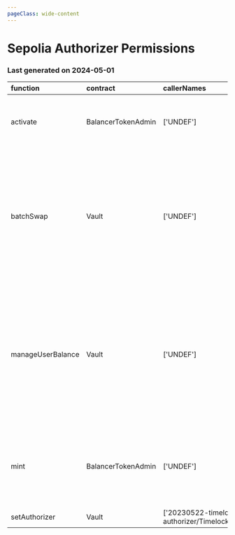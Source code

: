 ```yaml
---
pageClass: wide-content
---
```


# Sepolia Authorizer Permissions

### Last generated on 2024-05-01

| function          | contract           | callerNames                                                 | callerAddresses                                                                                                                    | deployments                                                                                                                           | description                                                                                                                                                                                                                                                      |
|:------------------|:-------------------|:------------------------------------------------------------|:-----------------------------------------------------------------------------------------------------------------------------------|:--------------------------------------------------------------------------------------------------------------------------------------|:-----------------------------------------------------------------------------------------------------------------------------------------------------------------------------------------------------------------------------------------------------------------|
| activate          | BalancerTokenAdmin | ['UNDEF']                                                   | ['[0x3d64fb8a2fFd08C186e8060aA57c8011D8b999cC](https://sepolia.etherscan.io//address/0x3d64fb8a2fFd08C186e8060aA57c8011D8b999cC)'] | ['[20220325-balancer-token-admin](https://github.com/balancer/balancer-deployments/blob/master/tasks/20220325-balancer-token-admin)'] | A one time command used in the [initial activation of veBAL](https://forum.balancer.fi/t/vebal-activation-proposal/2632).                                                                                                                                        |
| batchSwap         | Vault              | ['UNDEF']                                                   | ['[0xC92E8bdf79f0507f65a392b0ab4667716BFE0110](https://sepolia.etherscan.io//address/0xC92E8bdf79f0507f65a392b0ab4667716BFE0110)'] | ['[20210418-vault](https://github.com/balancer/balancer-deployments/blob/master/tasks/20210418-vault)']                               | Allow a relayer to make a multihop trade or source liquidity from multiple pools on a users behalf.  [Relayer permissions notes](https://github.com/BalancerMaxis/multisig-ops/blob/staging/docs/Authorizer/vault_permissions.md).                               |
| manageUserBalance | Vault              | ['UNDEF']                                                   | ['[0xC92E8bdf79f0507f65a392b0ab4667716BFE0110](https://sepolia.etherscan.io//address/0xC92E8bdf79f0507f65a392b0ab4667716BFE0110)'] | ['[20210418-vault](https://github.com/balancer/balancer-deployments/blob/master/tasks/20210418-vault)']                               | Utilize existing Vault allowances and internal balances so that a user does not have to re-approve the new relayer for each token. [Relayer permissions notes](https://github.com/BalancerMaxis/multisig-ops/blob/staging/docs/Authorizer/vault_permissions.md). |
| mint              | BalancerTokenAdmin | ['UNDEF']                                                   | ['[0x9098b50ee2d9E4c3C69928A691DA3b192b4C9673](https://sepolia.etherscan.io//address/0x9098b50ee2d9E4c3C69928A691DA3b192b4C9673)'] | ['[20220325-balancer-token-admin](https://github.com/balancer/balancer-deployments/blob/master/tasks/20220325-balancer-token-admin)'] | Mint BAL tokens up to the current max supply as defined by the [emissions schedule.](https://docs.balancer.fi/concepts/governance/bal-token.html#supply-inflation-schedule)                                                                                      |
| setAuthorizer     | Vault              | ['20230522-timelock-authorizer/TimelockAuthorizerMigrator'] | ['[0x6eaD84Af26E997D27998Fc9f8614e8a19BB93938](https://sepolia.etherscan.io//address/0x6eaD84Af26E997D27998Fc9f8614e8a19BB93938)'] | ['[20210418-vault](https://github.com/balancer/balancer-deployments/blob/master/tasks/20210418-vault)']                               | Not Found                                                                                                                                                                                                                                                        |